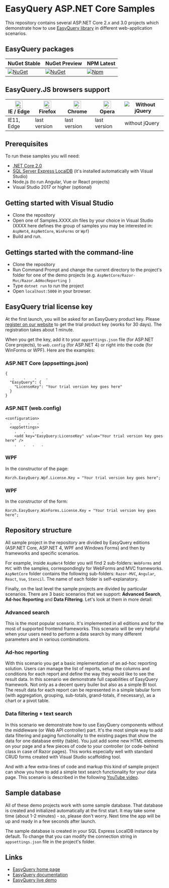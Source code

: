 # EasyQuery ASP.NET Core Samples

This repository contains several ASP.NET Core 2.x and 3.0 projects which demonstrate how to use [EasyQuery library](https://korzh.com/easyquery) in different web-application scenarios.

## EasyQuery packages

|NuGet Stable|NuGet Preview|NPM Latest|
|---|---|---|
|[![NuGet](https://img.shields.io/nuget/v/Korzh.EasyQuery.AspNetCore)](https://www.nuget.org/packages/Korzh.EasyQuery.AspNetCore)|[![NuGet](https://img.shields.io/nuget/vpre/Korzh.EasyQuery.AspNetCore)](https://www.nuget.org/packages/Korzh.EasyQuery.AspNetCore)|[![Npm](https://img.shields.io/npm/v/@easyquery/ui/latest)](https://www.npmjs.com/package/@easyquery/ui)|

## EasyQuery.JS browsers support

| [<img src="https://raw.githubusercontent.com/alrra/browser-logos/master/src/edge/edge_48x48.png" alt="IE / Edge" width="24px" height="24px" />](http://godban.github.io/browsers-support-badges/)</br>IE / Edge | [<img src="https://raw.githubusercontent.com/alrra/browser-logos/master/src/firefox/firefox_48x48.png" alt="Firefox" width="24px" height="24px" />](http://godban.github.io/browsers-support-badges/)</br>Firefox | [<img src="https://raw.githubusercontent.com/alrra/browser-logos/master/src/chrome/chrome_48x48.png" alt="Chrome" width="24px" height="24px" />](http://godban.github.io/browsers-support-badges/)</br>Chrome | [<img src="https://raw.githubusercontent.com/alrra/browser-logos/master/src/opera/opera_48x48.png" alt="Opera" width="24px" height="24px" />](http://godban.github.io/browsers-support-badges/)</br>Opera | ![Without jQuery](https://i.ibb.co/ZKSGMjt/no-jquery-logo.jpg)
| --------- | --------- | --------- | --------- | --------- |
| IE11, Edge| last version| last version| last version | without jQuery |


## Prerequisites

To run these samples you will need:

* [.NET Core 2.0](https://www.microsoft.com/net/core)
* [SQL Server Express LocalDB](https://www.microsoft.com/en-us/sql-server/sql-server-editions-express) (it's installed automatically with Visual Studio)
* Node.js (to run Angular, Vue or React projects)
* Visual Studio 2017 or higher (optional)

## Getting started with Visual Studio 

* Clone the repository
* Open one of Samples.XXXX.sln files by your choice in Visual Studio (XXXX here defines the group of samples you may be interested in: `AspNet4`, `AspNetCore`, `WinForms` or `Wpf`)
* Build and run.

## Gettings started with the command-line

* Clone the repository
* Run Command Prompt and change the current directory to the project's folder for one of the demo projects (e.g. `AspNetCore/Razor-Mvc/Razor.AdHocReporting `)
* Type `dotnet run` to run the project
* Open `localhost:5000` in your browser.


## EasyQuery trial license key

At the first launch, you will be asked for an EasyQuery product key. Please [register on our website](https://korzh.com/easyquery#get-started) to get the trial product key (works for 30 days). The registration takes about 1 minute. 

When you get the key, add it to your `appsettings.json` file (for ASP.NET Core projects), to `web.config` (for ASP.NET 4) or right into the code (for WinForms or WPF). Here are the examples:

### ASP.NET Core (appsettings.json)

```
{
   .    .    .    .  
  "EasyQuery": {
    "LicenseKey": "Your trial version key goes here"
  }
}
```

### ASP.NET (web.config)

```
<configuration>
  .   .   .   .  
  <appSettings>
    .   .   .   .  
    <add key="EasyQuery:LicenseKey" value="Your trial version key goes here" />
    .   .   .   .
```

### WPF 

In the constructor of the page:

```
Korzh.EasyQuery.Wpf.License.Key = "Your trial version key goes here";
```

### WPF 

In the constructor of the form:

```
Korzh.EasyQuery.WinForms.License.Key = "Your trial version key goes here";
```


## Repository structure

All sample project in the repository are divided by EasyQuery editions (ASP.NET Core, ASP.NET 4, WPF and Windows Forms) and then by frameworks and specific scenarios.

For example, inside `AspNet4` folder you will find 2 sub-folders: `WebForms` and `MVC` with the samples, correspondingly for WebForms and MVC frameworks. `AspNetCore` folder contains the following sub-folders: `Razor-MVC`, `Angular`, `React`, `Vue`, `Stencil`. The name of each folder is self-explanatory.

Finally, on the last level the sample projects are divided by particular scenarios. There are 3 basic scenarios that we support: __Advanced Search__, __Ad-hoc Reporting__ and __Data Filtering__. Let's look at them in more detail:

### Advanced search

This is the most popular scenario. It's implemented in all editions and for the most of supported frontend frameworks. This scenario will be very helpful when your users need to perform a data search by many different parameters and in various combinations.

### Ad-hoc reporting

With this scenario you get a basic implementation of an ad-hoc reporting solution. Users can manage the list of reports, setup the columns and conditions for each report and define the way they would like to see the result data. In this scenario we demonstrate full capabilities of EasyQuery framework. Not only as a decent query builer but also as a simple BI tool. The result data for each report can be represented in a simple tabular form (with aggregation, grouping, sub-totals, grand-totals, if necessary), as a chart or a pivot table.

### Data filtering + text search

In this scenario we demonstrate how to use EasyQuery components without the middleware (or Web API controller) part. 
It's the most simple way to add data filtering and paging functionality to the existing pages that show the data for one database entity (table). 
You just add some new HTML elements on your page and a few pieces of code to your controller (or code-behind class in case of Razor pages). 
This works especially well with standard CRUD forms created with Visual Studio scaffolding tool.

And with a few extra-lines of code and markup this kind of sample project can show you how to add a simple text search functionality for your data page. This scenario is described in the following [YouTube video](https://www.youtube.com/watch?v=0XQT6x0Ge08). 


## Sample database

All of these demo projects work with some sample database. That database is created and initialized automatically at the first start. It may take some time (about 1-2 minutes) - so, please don't worry. Next time the app will be up and ready in a few seconds after launch.

The sample database is created in your SQL Express LocalDB instance by default. To change that you can modify the connection string in `appsettings.json` file in the project's folder.

## Links

* [EasyQuery home page](https://korzh.com/easyquery)
* [EasyQuery documentation](https://korzh.com/easyquery/docs)
* [EasyQuery live demo](http://korzh.com/demo)
